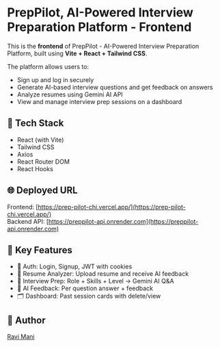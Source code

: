 
# PrepPilot, AI-Powered Interview Preparation Platform - Frontend

This is the **frontend** of PrepPilot - AI-Powered Interview Preparation Platform, built using **Vite + React + Tailwind CSS**.

The platform allows users to:
- Sign up and log in securely
- Generate AI-based interview questions and get feedback on answers
- Analyze resumes using Gemini AI API
- View and manage interview prep sessions on a dashboard

## 🚀 Tech Stack
- React (with Vite)
- Tailwind CSS
- Axios
- React Router DOM
- React Hooks

## 🌐 Deployed URL

Frontend: [https://prep-pilot-chi.vercel.app/](https://prep-pilot-chi.vercel.app/)  
Backend API: [https://preppilot-api.onrender.com](https://preppilot-api.onrender.com)


## 🧪 Key Features

- 🔐 Auth: Login, Signup, JWT with cookies
- 📄 Resume Analyzer: Upload resume and receive AI feedback
- 🧠 Interview Prep: Role + Skills + Level → Gemini AI Q&A
- 💬 AI Feedback: Per question answer + feedback
- 🗂️ Dashboard: Past session cards with delete/view

## 🧠 Author
[Ravi Mani](https://github.com/ravimani1001)
